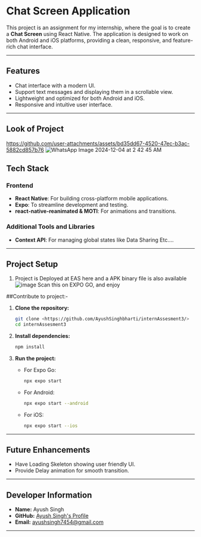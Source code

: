 # Chat Screen Application  

This project is an assignment for my internship, where the goal is to create a **Chat Screen** using React Native. The application is designed to work on both Android and iOS platforms, providing a clean, responsive, and feature-rich chat interface.

---

## Features  
- Chat interface with a modern UI. 
- Support text messages and displaying them in a scrollable view.  
- Lightweight and optimized for both Android and iOS.  
- Responsive and intuitive user interface.  

---

## Look of Project
https://github.com/user-attachments/assets/bd35dd67-4520-47ec-b3ac-5882cd857b76
![WhatsApp Image 2024-12-04 at 2 42 45 AM](https://github.com/user-attachments/assets/25ee4edb-d4e6-49a8-a8cd-752eaa3734b4)


## Tech Stack  

### Frontend  
- **React Native**: For building cross-platform mobile applications.  
- **Expo**: To streamline development and testing. 
- **react-native-reanimated & MOTI**: For animations and transitions.  

### Additional Tools and Libraries  
- **Context API**: For managing global states like Data Sharing Etc....  

---

## Project Setup  
1. Project is Deployed at EAS here and a APK binary file is also available
![image](https://github.com/user-attachments/assets/7d450030-4f8a-4547-9d19-ad1c6873fbae)
Scan this on EXPO GO, and enjoy

##Contribute to project:-
1. **Clone the repository:**  
   ```bash  
   git clone <https://github.com/AyushSinghbharti/internAssesment3/>  
   cd internAssesment3  
   ```  

2. **Install dependencies:**  
   ```bash  
   npm install  
   ```  

3. **Run the project:**
   - For Expo Go:
     ```bash  
     npx expo start  
     ```
   - For Android:  
     ```bash  
     npx expo start --android  
     ```  
   - For iOS:  
     ```bash  
     npx expo start --ios  
     ```  

---

## Future Enhancements  
- Have Loading Skeleton showing user friendly UI.
- Provide Delay animation for smooth transition.  

---

## Developer Information  
- **Name:** Ayush Singh  
- **GitHub:** [Ayush Singh's Profile](https://github.com/ayush7454)  
- **Email:** ayushsingh7454@gmail.com  

--- 

